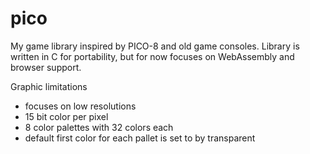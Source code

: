 # pico
My game library inspired by PICO-8 and old game consoles. Library is written in C for portability, but for now focuses on WebAssembly and browser support.

Graphic limitations
- focuses on low resolutions
- 15 bit color per pixel
- 8 color palettes with 32 colors each
- default first color for each pallet is set to by transparent
